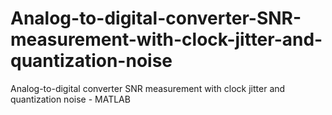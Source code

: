 # Analog-to-digital-converter-SNR-measurement-with-clock-jitter-and-quantization-noise
Analog-to-digital converter SNR measurement with clock jitter and quantization noise - MATLAB 
